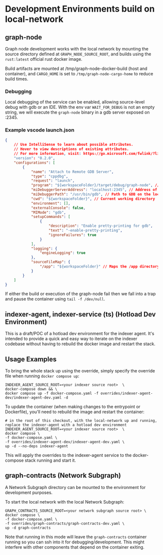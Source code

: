 # Development Environments build on local-network

## graph-node 

Graph node development works with the local network by mounting the source directory defined at `GRAPH_NODE_SOURCE_ROOT`, and builds using the `rust:latest` official rust docker image.

Build artifacts are mounted at /tmp/graph-node-docker-build (host and container), and `CARGO_HOME` is set to `/tmp/graph-node-cargo-home` to reduce build times.

### Debugging
Local debugging of the service can be enabled, allowing source-level debug with gdb or an IDE. With the env var `WAIT_FOR_DEBUG` is not an empty string, we will execute the `graph-node` binary in a gdb server exposed on :2345.

### Example vscode launch.json
```json 
{
    // Use IntelliSense to learn about possible attributes.
    // Hover to view descriptions of existing attributes.
    // For more information, visit: https://go.microsoft.com/fwlink/?linkid=830387
    "version": "0.2.0",
    "configurations": [
        {
            "name": "Attach to Remote GDB Server",
            "type": "cppdbg",
            "request": "launch",
            "program": "${workspaceFolder}/target/debug/graph-node", // Path to the binary on the local machine
            "miDebuggerServerAddress": "localhost:2345", // Address of the remote GDB server
            "miDebuggerPath": "/usr/bin/gdb", // Path to GDB on the local machine
            "cwd": "${workspaceFolder}", // Current working directory
            "environment": [],
            "externalConsole": false,
            "MIMode": "gdb",
            "setupCommands": [
                {
                    "description": "Enable pretty-printing for gdb",
                    "text": "-enable-pretty-printing",
                    "ignoreFailures": true
                }
            ],
            "logging": {
                "engineLogging": true
            },
            "sourceFileMap": {
                "/app": "${workspaceFolder}" // Maps the /app directory in the container to the local workspace
            }
        }
    ]
}
```

If either the build or execution of the graph-node fail then we fall into a trap and pause the container using `tail -f /dev/null`.

## indexer-agent, indexer-service (ts) (Hotload Dev Environment)

This is a draft/POC of a hotload dev environment for the indexer agent. It's intended to provide a quick and easy way to iterate on the indexer codebase without having to rebuild the docker image and restart the stack.

## Usage Examples

To bring the whole stack up using the override, simply specify the override file when running `docker compose up`:

```
INDEXER_AGENT_SOURCE_ROOT=<your indexer source root>  \
docker-compose down && \
docker compose up -f docker-compose.yaml -f overrides/indexer-agent-dev/indexer-agent-dev.yaml -d
```

To update the container (when making changes to the entrypoint or Dockerfile), you'll need to rebuild the image and restart the container:

```
# in the root of this checkout, with the local-network up and running, replace the indexer-agent with a hotload dev environment
INDEXER_AGENT_SOURCE_ROOT=<your indexer source root>  \
docker compose \
-f docker-compose.yaml \
-f overrides/indexer-agent-dev/indexer-agent-dev.yaml \
up -d --no-deps indexer-agent
```

This will apply the overrides to the indexer-agent service to the docker-compose stack running and start it.

## graph-contracts (Network Subgraph)

A Network Subgraph directory can be mounted to the environment for development purposes.

To start the local network with the local Network Subgraph: 
```
GRAPH_CONTRACTS_SOURCE_ROOT=<your network subgraph source root> \
docker compose \
-f docker-compose.yaml \
-f overrides/graph-contracts/graph-contracts-dev.yaml \
up -d graph-contracts
```

Note that running in this mode will leave the `graph-contracts` container running so you can ssh into it for debugging/development. This might interfere with other components that depend on the container exiting.